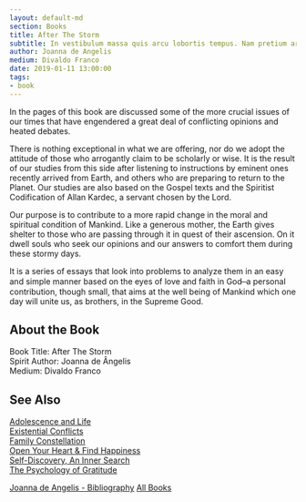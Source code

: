 ```yaml
---
layout: default-md
section: Books
title: After The Storm
subtitle: In vestibulum massa quis arcu lobortis tempus. Nam pretium arcu in odio vulputate luctus.
author: Joanna de Angelis
medium: Divaldo Franco
date: 2019-01-11 13:00:00
tags: 
- book
---
```


In the pages of this book are discussed some of the more crucial issues of our times that have engendered a great deal of conflicting opinions and heated debates.

There is nothing exceptional in what we are offering, nor do we adopt the attitude of those who arrogantly claim to be scholarly or wise.  It is the result of our studies from this side after listening to instructions by eminent ones recently arrived from Earth, and others who are preparing to return to the Planet.  Our studies are also based on the Gospel texts and the Spiritist Codification of Allan Kardec, a servant chosen by the Lord.

Our purpose is to contribute to a more rapid change in the moral and spiritual condition of Mankind.  Like a generous mother, the Earth gives shelter to those who are passing through it in quest of their ascension.  On it dwell souls who seek our opinions and our answers to comfort them during these stormy days.

It is a series of essays that look into problems to analyze them in an easy and simple manner based on the eyes of love and faith in God  ̶  a personal contribution, though small, that aims at the well being of Mankind which one day will unite us, as brothers, in the Supreme Good. 


## About the Book
Book Title: After The Storm  
Spirit Author: Joanna de Ângelis  
Medium: Divaldo Franco      


## See Also
[Adolescence and Life](adolescence-and-life)  
[Existential Conflicts](existential-conflicts)  
[Family Constellation](family-constellation)  
[Open Your Heart & Find Happiness](open-your-heart)  
[Self-Discovery, An Inner Search](self-discovery)  
[The Psychology of Gratitude](the-psychology-of-gratitude)  
   

<a href="/books/joanna-de-angelis" class="button">Joanna de Angelis - Bibliography</a>
<a href="/books" class="button">All Books</a>
